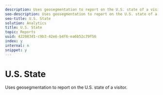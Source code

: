 ```yaml
---
description: Uses geosegmentation to report on the U.S. state of a visitor.
seo-description: Uses geosegmentation to report on the U.S. state of a visitor.
seo-title: U.S. State
solution: Analytics
title: U.S. State
topic: Reports
uuid: 422083d1-c9b3-42e6-b4f6-ea6b52c79f56
index: y
internal: n
snippet: y
---
```


# U.S. State

Uses geosegmentation to report on the U.S. state of a visitor.


